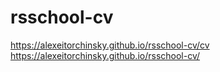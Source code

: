 # rsschool-cv
https://alexeitorchinsky.github.io/rsschool-cv/cv
https://alexeitorchinsky.github.io/rsschool-cv/
